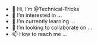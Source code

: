 - 👋 Hi, I’m @Technical-Tricks
- 👀 I’m interested in ...
- 🌱 I’m currently learning ...
- 💞️ I’m looking to collaborate on ...
- 📫 How to reach me ...

<!---
Technical-Tricks/Technical-Tricks is a ✨ special ✨ repository because its `README.md` (this file) appears on your GitHub profile.
You can click the Preview link to take a look at your 
